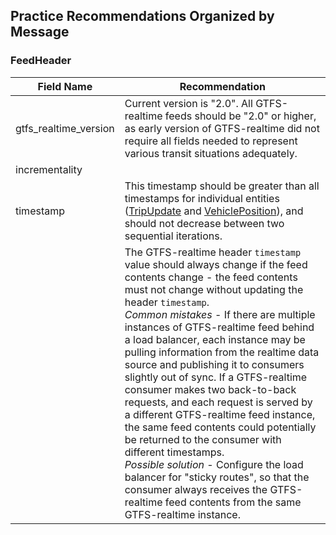 ## Practice Recommendations Organized by Message

### FeedHeader

| Field Name | Recommendation |
| --- | --- |
| gtfs_realtime_version | Current version is "2.0".  All GTFS-realtime feeds should be "2.0" or higher, as early version of GTFS-realtime did not require all fields needed to represent various transit situations adequately. |
| incrementality | | 
| timestamp | This timestamp should be greater than all timestamps for individual entities ([TripUpdate](#TripUpdate) and [VehiclePosition](#VehiclePosition)), and should not decrease between two sequential iterations. |
|  | The GTFS-realtime header `timestamp` value should always change if the feed contents change - the feed contents must not change without updating the header `timestamp`.<br>*Common mistakes* - If there are multiple instances of GTFS-realtime feed behind a load balancer, each instance may be pulling information from the realtime data source and publishing it to consumers slightly out of sync. If a GTFS-realtime consumer makes two back-to-back requests, and each request is served by a different GTFS-realtime feed instance, the same feed contents could potentially be returned to the consumer with different timestamps.<br>*Possible solution* - Configure the load balancer for "sticky routes", so that the consumer always receives the GTFS-realtime feed contents from the same GTFS-realtime instance. |
